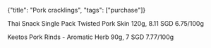 {"title": "Pork cracklings", "tags": ["purchase"]}

Thai Snack Single Pack Twisted Pork Skin
120g, 8.11 SGD
6.75/100g

Keetos Pork Rinds - Aromatic Herb
90g, 7 SGD
7.77/100g

